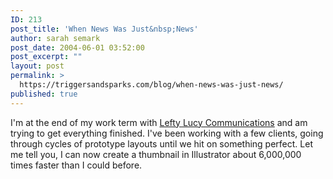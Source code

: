 ```yaml
---
ID: 213
post_title: 'When News Was Just&nbsp;News'
author: sarah semark
post_date: 2004-06-01 03:52:00
post_excerpt: ""
layout: post
permalink: >
  https://triggersandsparks.com/blog/when-news-was-just-news/
published: true
---
```

<p>I'm at the end of my work term with <a href="http://leftylucy.ca">Lefty Lucy Communications</a> and am trying to get everything finished. I've been working with a few clients, going through cycles of prototype layouts until we hit on something perfect. Let me tell you, I can now create a thumbnail in Illustrator about 6,000,000 times faster than I could before. </p>